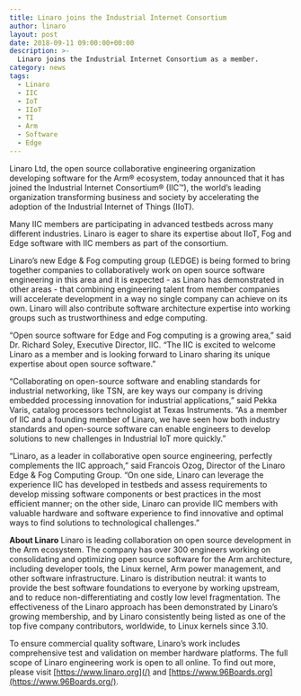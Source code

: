 ```yaml
---
title: Linaro joins the Industrial Internet Consortium
author: linaro
layout: post
date: 2018-09-11 09:00:00+00:00
description: >-
  Linaro joins the Industrial Internet Consortium as a member.
category: news
tags:
  - Linaro
  - IIC
  - IoT
  - IIoT
  - TI
  - Arm
  - Software
  - Edge
---
```


Linaro Ltd, the open source collaborative engineering organization developing software for the Arm® ecosystem, today announced that it has joined the Industrial Internet Consortium® (IIC™), the world’s leading organization transforming business and society by accelerating the adoption of the Industrial Internet of Things (IIoT).

Many IIC members are participating in advanced testbeds across many different industries. Linaro is eager to share its expertise about IIoT, Fog and Edge software with IIC members as part of the consortium.

Linaro’s new Edge & Fog computing group (LEDGE) is being formed to bring together companies to collaboratively work on open source software engineering in this area and it is expected - as Linaro has demonstrated in other areas - that combining engineering talent from member companies will accelerate development in a way no single company can achieve on its own. Linaro will also contribute software architecture expertise into working groups such as trustworthiness and edge computing.

“Open source software for Edge and Fog computing is a growing area,” said Dr. Richard Soley, Executive Director, IIC. “The IIC is excited to welcome Linaro as a member and is looking forward to Linaro sharing its unique expertise about open source software.”

“Collaborating on open-source software and enabling standards for industrial networking, like TSN, are key ways our company is driving embedded processing innovation for industrial applications,” said Pekka Varis, catalog processors technologist at Texas Instruments. “As a member of IIC and a founding member of Linaro, we have seen how both industry standards and open-source software can enable engineers to develop solutions to new challenges in Industrial IoT more quickly.”

“Linaro, as a leader in collaborative open source engineering, perfectly complements the IIC approach,” said Francois Ozog, Director of the Linaro Edge & Fog Computing Group. “On one side, Linaro can leverage the experience IIC has developed in testbeds and assess requirements to develop missing software components or best practices in the most efficient manner; on the other side, Linaro can provide IIC members with valuable hardware and software experience to find innovative and optimal ways to find solutions to technological challenges.”

**About Linaro**
Linaro is leading collaboration on open source development in the Arm ecosystem. The company has over 300 engineers working on consolidating and optimizing open source software for the Arm architecture, including developer tools, the Linux kernel, Arm power management, and other software infrastructure. Linaro is distribution neutral: it wants to provide the best software foundations to everyone by working upstream, and to reduce non-differentiating and costly low level fragmentation. The effectiveness of the Linaro approach has been demonstrated by Linaro’s growing membership, and by Linaro consistently being listed as one of the top five company contributors, worldwide, to Linux kernels since 3.10.

To ensure commercial quality software, Linaro’s work includes comprehensive test and validation on member hardware platforms. The full scope of Linaro engineering work is open to all online. To find out more, please visit [https://www.linaro.org](/) and [https://www.96Boards.org](https://www.96Boards.org/).
